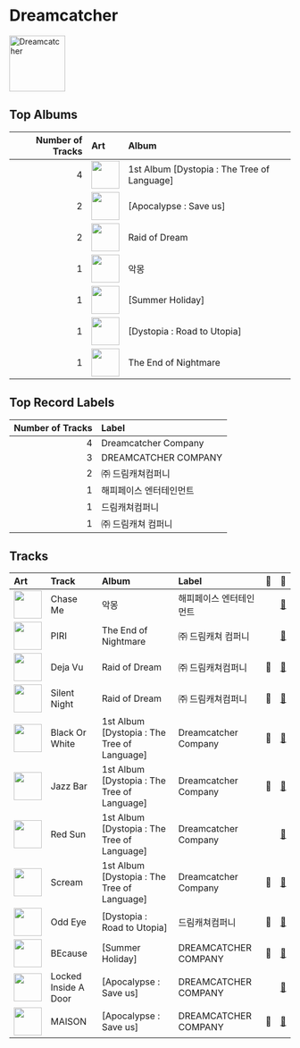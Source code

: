 
# Dreamcatcher


<img src="https://i.scdn.co/image/ab6761610000e5ebbf973f439e9a11dab997893c" alt="Dreamcatcher" width="100" />

## Top Albums

|   Number of Tracks | Art                                                                                              | Album                                       |
|-------------------:|:-------------------------------------------------------------------------------------------------|:--------------------------------------------|
|                  4 | <img src="https://i.scdn.co/image/ab67616d0000b27319224fae0aa53341020f5b12" alt="" width="50" /> | 1st Album [Dystopia : The Tree of Language] |
|                  2 | <img src="https://i.scdn.co/image/ab67616d0000b273d5db2e57a278b11e009b5cc6" alt="" width="50" /> | [Apocalypse : Save us]                      |
|                  2 | <img src="https://i.scdn.co/image/ab67616d0000b273dd525e34b35a55ca3763e28d" alt="" width="50" /> | Raid of Dream                               |
|                  1 | <img src="https://i.scdn.co/image/ab67616d0000b273afc368ba57bb5ac9b576e122" alt="" width="50" /> | 악몽                                          |
|                  1 | <img src="https://i.scdn.co/image/ab67616d0000b2737c0618723e2fca9e617eec34" alt="" width="50" /> | [Summer Holiday]                            |
|                  1 | <img src="https://i.scdn.co/image/ab67616d0000b2731e998666727247d231c75cf8" alt="" width="50" /> | [Dystopia : Road to Utopia]                 |
|                  1 | <img src="https://i.scdn.co/image/ab67616d0000b2735497178d3e5f7cd1f88f9be8" alt="" width="50" /> | The End of Nightmare                        |

## Top Record Labels

|   Number of Tracks | Label                |
|-------------------:|:---------------------|
|                  4 | Dreamcatcher Company |
|                  3 | DREAMCATCHER COMPANY |
|                  2 | ㈜ 드림캐쳐컴퍼니            |
|                  1 | 해피페이스 엔터테인먼트         |
|                  1 | 드림캐쳐컴퍼니              |
|                  1 | ㈜ 드림캐쳐 컴퍼니           |

## Tracks

| Art                                                                                              | Track                | Album                                       | Label                | 💚   | 🔗                                                          |
|:-------------------------------------------------------------------------------------------------|:---------------------|:--------------------------------------------|:---------------------|:----|:-----------------------------------------------------------|
| <img src="https://i.scdn.co/image/ab67616d0000b273afc368ba57bb5ac9b576e122" alt="" width="50" /> | Chase Me             | 악몽                                          | 해피페이스 엔터테인먼트         |     | [🔗](https://open.spotify.com/track/2KH7ZhZs01rJOIVvuUNFbo) |
| <img src="https://i.scdn.co/image/ab67616d0000b2735497178d3e5f7cd1f88f9be8" alt="" width="50" /> | PIRI                 | The End of Nightmare                        | ㈜ 드림캐쳐 컴퍼니           |     | [🔗](https://open.spotify.com/track/6vHyPhg8fgclBiY8QN68wp) |
| <img src="https://i.scdn.co/image/ab67616d0000b273dd525e34b35a55ca3763e28d" alt="" width="50" /> | Deja Vu              | Raid of Dream                               | ㈜ 드림캐쳐컴퍼니            | 💚   | [🔗](https://open.spotify.com/track/7uvW1F97LfVbOF6bzHs3nO) |
| <img src="https://i.scdn.co/image/ab67616d0000b273dd525e34b35a55ca3763e28d" alt="" width="50" /> | Silent Night         | Raid of Dream                               | ㈜ 드림캐쳐컴퍼니            | 💚   | [🔗](https://open.spotify.com/track/6WtBCTeMrTC9oKQ8dgSWcM) |
| <img src="https://i.scdn.co/image/ab67616d0000b27319224fae0aa53341020f5b12" alt="" width="50" /> | Black Or White       | 1st Album [Dystopia : The Tree of Language] | Dreamcatcher Company | 💚   | [🔗](https://open.spotify.com/track/11wbEfF8uFBY6T2gNH7cI5) |
| <img src="https://i.scdn.co/image/ab67616d0000b27319224fae0aa53341020f5b12" alt="" width="50" /> | Jazz Bar             | 1st Album [Dystopia : The Tree of Language] | Dreamcatcher Company | 💚   | [🔗](https://open.spotify.com/track/4dIZBPtKfOvo8YuundgcwH) |
| <img src="https://i.scdn.co/image/ab67616d0000b27319224fae0aa53341020f5b12" alt="" width="50" /> | Red Sun              | 1st Album [Dystopia : The Tree of Language] | Dreamcatcher Company |     | [🔗](https://open.spotify.com/track/5lwWpQ71GKN3sWmk8zZr9g) |
| <img src="https://i.scdn.co/image/ab67616d0000b27319224fae0aa53341020f5b12" alt="" width="50" /> | Scream               | 1st Album [Dystopia : The Tree of Language] | Dreamcatcher Company | 💚   | [🔗](https://open.spotify.com/track/3vPHCKu5UhbGLe9rs8dBGr) |
| <img src="https://i.scdn.co/image/ab67616d0000b2731e998666727247d231c75cf8" alt="" width="50" /> | Odd Eye              | [Dystopia : Road to Utopia]                 | 드림캐쳐컴퍼니              | 💚   | [🔗](https://open.spotify.com/track/28Jwll1H52Hr4JzQ6vMoul) |
| <img src="https://i.scdn.co/image/ab67616d0000b2737c0618723e2fca9e617eec34" alt="" width="50" /> | BEcause              | [Summer Holiday]                            | DREAMCATCHER COMPANY | 💚   | [🔗](https://open.spotify.com/track/3L74uwShK0JqEUZ5Y2JoDW) |
| <img src="https://i.scdn.co/image/ab67616d0000b273d5db2e57a278b11e009b5cc6" alt="" width="50" /> | Locked Inside A Door | [Apocalypse : Save us]                      | DREAMCATCHER COMPANY |     | [🔗](https://open.spotify.com/track/3MIXS3voZb2QFTnjKeYVT6) |
| <img src="https://i.scdn.co/image/ab67616d0000b273d5db2e57a278b11e009b5cc6" alt="" width="50" /> | MAISON               | [Apocalypse : Save us]                      | DREAMCATCHER COMPANY | 💚   | [🔗](https://open.spotify.com/track/1fdlTXD7obDyqOpx96BEL9) |